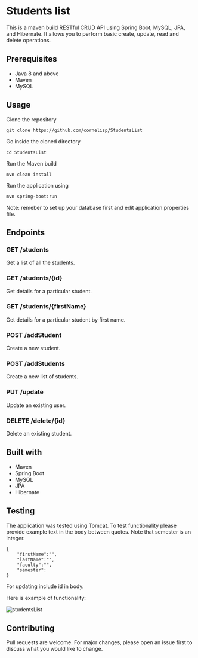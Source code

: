 # Students list
This is a maven build RESTful CRUD API using Spring Boot, MySQL, JPA, and Hibernate. It allows you to perform basic create, update, read and delete operations.

## Prerequisites

* Java 8 and above
* Maven 
* MySQL 

## Usage

Clone the repository 

```
git clone https://github.com/cornelisp/StudentsList
```

Go inside the cloned directory 

```
cd StudentsList
```

Run the Maven build 

```
mvn clean install
```

Run the application using 

```
mvn spring-boot:run
```

Note: remeber to set up your database first and edit application.properties file.

## Endpoints

### GET /students
Get a list of all the students.

### GET /students/{id}
Get details for a particular student.

### GET /students/{firstName}
Get details for a particular student by first name.

### POST /addStudent
Create a new student.

### POST /addStudents
Create a new list of students.


### PUT /update
Update an existing user.

### DELETE /delete/{id}
Delete an existing student.

## Built with 

* Maven
* Spring Boot
* MySQL
* JPA
* Hibernate

## Testing

The application was tested using Tomcat.
To test functionality please provide example text in the body between quotes. Note that semester is an integer.

```
{
    "firstName":"",
    "lastName":"",
    "faculty":"",
    "semester":
}
```
For updating include id in body.


Here is example of functionality:

![studentsList](https://user-images.githubusercontent.com/96597273/210104243-67032cff-8571-44fa-884d-f161d80e812f.jpg)



## Contributing

Pull requests are welcome. For major changes, please open an issue first to discuss what you would like to change.
